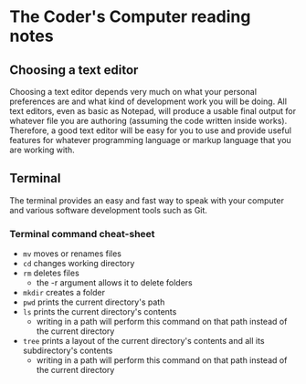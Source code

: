 # The Coder's Computer reading notes

## Choosing a text editor

Choosing a text editor depends very much on what your personal preferences are and what kind of development work you will be doing. All text editors, even as basic as Notepad, will produce a usable final output for whatever file you are authoring (assuming the code written inside works). Therefore, a good text editor will be easy for you to use and provide useful features for whatever programming language or markup language that you are working with.

## Terminal

The terminal provides an easy and fast way to speak with your computer and various software development tools such as Git.

### Terminal command cheat-sheet

- `mv` moves or renames files
- `cd` changes working directory
- `rm` deletes files
  - the -r argument allows it to delete folders
- `mkdir` creates a folder
- `pwd` prints the current directory's path
- `ls` prints the current directory's contents
  - writing in a path will perform this command on that path instead of the current directory
- `tree` prints a layout of the current directory's contents and all its subdirectory's contents
  - writing in a path will perform this command on that path instead of the current directory

